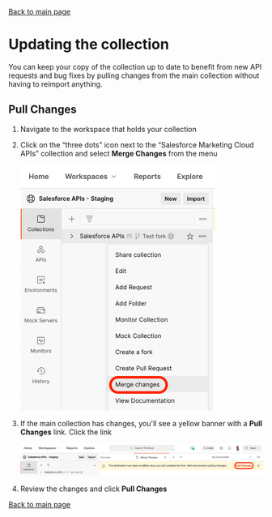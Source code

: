 [Back to main page](README.md)

# Updating the collection

You can keep your copy of the collection up to date to benefit from new API requests and bug fixes by pulling changes from the main collection without having to reimport anything.

## Pull Changes

1. Navigate to the workspace that holds your collection
2. Click on the “three dots” icon next to the “Salesforce Marketing Cloud APIs” collection and select **Merge Changes** from the menu

    ![Merge changes screenshot](images/merge-changes.png)

3. If the main collection has changes, you'll see a yellow banner with a **Pull Changes** link. Click the link

    ![Pull changes screenshot](images/pull-changes.png)

4. Review the changes and click **Pull Changes**

[Back to main page](README.md)
